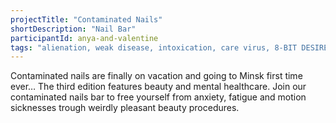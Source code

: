 ```yaml
---
projectTitle: "Contaminated Nails"
shortDescription: "Nail Bar"
participantId: anya-and-valentine
tags: "alienation, weak disease, intoxication, care virus, 8-BIT DESIRE, all to all, extensions, h o o o o o o w w w w w l, intimate interfaces, practice of small movements, practices of ourselves, self-destructing structures, spontaneous grassroots alternative, yesterday's unalienated celebration"
---
```


Contaminated nails are finally on vacation and going to Minsk first time ever… The third edition features beauty and mental healthcare. Join our contaminated nails bar to free yourself from anxiety, fatigue and motion sicknesses trough weirdly pleasant beauty procedures.

